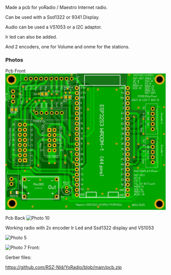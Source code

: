 Made a pcb for yoRadio / Maestro Internet radio.

Can be used with a Ssd1322 or 9341 Display.

Audio can be used a VS1053 or a I2C adaptor.

Ir led can also be added.

And 2 encoders, one for Volume and onme for the stations.


### Photos
Pcb Front
![Photo 13](https://github.com/RSZ-Nld/YoRadio/blob/main/Front.JPG)

Pcb Back
![Photo 10]()

Working radio with 2x encoder Ir Led and Ssd1322 display and VS1053

![Photo 5]()


![Photo 7]()
Front:




Gerber files:

https://github.com/RSZ-Nld/YoRadio/blob/main/pcb.zip









